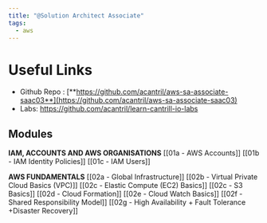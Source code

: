 ```yaml
---
title: "@Solution Architect Associate"
tags:
  - aws
---
```

# Useful Links

- Github Repo : [**https://github.com/acantril/aws-sa-associate-saac03**](https://github.com/acantril/aws-sa-associate-saac03)
- Labs: https://github.com/acantril/learn-cantrill-io-labs

## Modules

**IAM, ACCOUNTS AND AWS ORGANISATIONS**
[[01a - AWS Accounts]]
[[01b - IAM Identity Policies]]
[[01c - IAM Users]]

**AWS FUNDAMENTALS**
[[02a - Global Infrastructure]]
[[02b - Virtual Private Cloud Basics (VPC)]]
[[02c - Elastic Compute (EC2) Basics]]
[[02c - S3 Basics]]
[[02d - Cloud Formation]]
[[02e - Cloud Watch Basics]]
[[02f - Shared Responsibility Model]]
[[02g - High Availability + Fault Tolerance +Disaster Recovery]]
